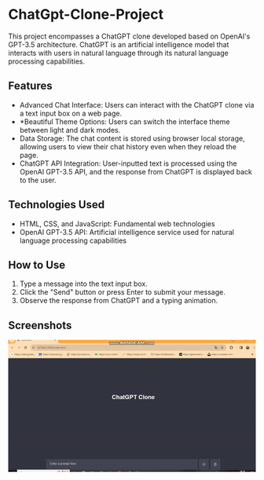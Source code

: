 
<h1> ChatGpt-Clone-Project</h1>

This project encompasses a ChatGPT clone developed based on OpenAI's GPT-3.5 architecture. ChatGPT is an artificial intelligence model that interacts with users in natural language through its natural language processing capabilities.

<h2> Features </h2>

- Advanced Chat Interface: Users can interact with the ChatGPT clone via a text input box on a web page.
- *Beautiful Theme Options: Users can switch the interface theme between light and dark modes.
- Data Storage: The chat content is stored using browser local storage, allowing users to view their chat history even when they reload the page.
- ChatGPT API Integration: User-inputted text is processed using the OpenAI GPT-3.5 API, and the response from ChatGPT is displayed back to the user.

<h2> Technologies Used </h2>

- HTML, CSS, and JavaScript: Fundamental web technologies
- OpenAI GPT-3.5 API: Artificial intelligence service used for natural language processing capabilities

<h2> How to Use </h2>

1. Type a message into the text input box.
2. Click the "Send" button or press Enter to submit your message.
3. Observe the response from ChatGPT and a typing animation.

<h2> Screenshots </h2>

![Project Screenshot](chatgpt.gif)


